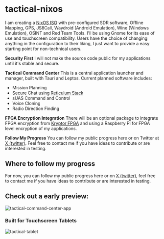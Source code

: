 # tactical-nixos

I am creating a [NixOS ISO](https://nixos.wiki/wiki/Creating_a_NixOS_live_CD) with pre-configured SDR software, Offline Mapping, GPS, JS8Call, Waydroid (Android Emulation), Wine (Windows Emulation), OSINT and Red Team Tools. I'll be using Gnome for its ease of use and touchscreen compatibility. Users have the choice of changing anything in the configuration to their liking, I just want to provide a easy starting point for non-technical users.

**Security First**
I will not make the source code public for my applications until it's stable and secure.

**Tactical Command Center**
This is a central application launcher and manager, built with Tauri and Leptos. Current planned software includes:

* Mission Planning
* Secure Chat using [Reticulum Stack](https://github.com/markqvist/Reticulum)
* sUAS Command and Control
* Voice Cloning
* Radio Direction Finding

**FPGA Encryption Integration**
There will be an optional package to integrate FPGA encryption from [Kryptor FPGA](https://www.crowdsupply.com/skudo/kryptor-fpga) and using a Raspberry Pi for FPGA level encryption of my applications.

**Follow My Progress**
You can follow my public progress here or on Twitter at [X (twitter)](https://twitter.com/sudo_ivan). Feel free to contact me if you have ideas to contribute or are interested in testing.

## Where to follow my progress

For now, you can follow my public progress here or on [X (twitter)](https://twitter.com/sudo_ivan), feel free to contact me if you have ideas to contribute or are interested in testing.

## Check out a early preview:


![tactical-command-center-app](https://cdn.statically.io/gh/Sudo-Ivan/MyWebsite-Assets/main/images/tactical-tablets/tcc.png)

### Built for Touchscreen Tablets

![tactical-tablet](https://cdn.statically.io/gh/Sudo-Ivan/MyWebsite-Assets/main/images/tactical-tablets/IMG_3710.jpg)